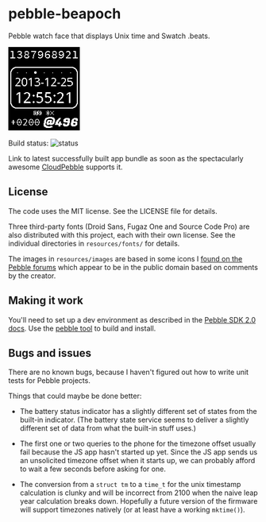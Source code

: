 pebble-beapoch
==============

Pebble watch face that displays Unix time and Swatch .beats.

![screenshot](screenshots/beapoch-2013-12-25-12.png)

Build status: ![status](https://cloudpebble.net/ide/project/1232/status.png)

Link to latest successfully built app bundle as soon as the spectacularly
awesome [CloudPebble](http://cloudpebble.net) supports it.

License
-------

The code uses the MIT license. See the LICENSE file for details.

Three third-party fonts (Droid Sans, Fugaz One and Source Code Pro) are also
distributed with this project, each with their own license. See the individual
directories in `resources/fonts/` for details.

The images in `resources/images` are based in some icons I
[found on the Pebble forums](http://forums.getpebble.com/discussion/5266/set-of-icons-for-app-s-and-future-development)
which appear to be in the public domain based on comments by the creator.

Making it work
--------------

You'll need to set up a dev environment as described in the
[Pebble SDK 2.0 docs](http://developer.getpebble.com/2/). Use the
[pebble tool](https://developer.getpebble.com/2/getting-started/pebble-tool/)
to build and install.

Bugs and issues
---------------

There are no known bugs, because I haven't figured out how to write unit tests
for Pebble projects.

Things that could maybe be done better:

 * The battery status indicator has a slightly different set of states from the
   built-in indicator. (The battery state service seems to deliver a slightly
   different set of data from what the built-in stuff uses.)

 * The first one or two queries to the phone for the timezone offset usually
   fail because the JS app hasn't started up yet. Since the JS app sends us an
   unsolicited timezone offset when it starts up, we can probably afford to
   wait a few seconds before asking for one.

 * The conversion from a `struct tm` to a `time_t` for the unix timestamp
   calculation is clunky and will be incorrect from 2100 when the naive leap
   year calculation breaks down. Hopefully a future version of the firmware
   will support timezones natively (or at least have a working `mktime()`).

